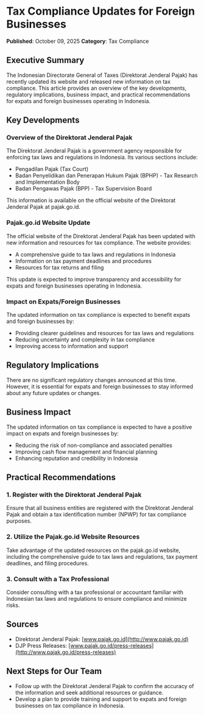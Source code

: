 # Tax Compliance Updates for Foreign Businesses

**Published**: October 09, 2025
**Category**: Tax Compliance

## Executive Summary
The Indonesian Directorate General of Taxes (Direktorat Jenderal Pajak) has recently updated its website and released new information on tax compliance. This article provides an overview of the key developments, regulatory implications, business impact, and practical recommendations for expats and foreign businesses operating in Indonesia.

## Key Developments

### Overview of the Direktorat Jenderal Pajak
The Direktorat Jenderal Pajak is a government agency responsible for enforcing tax laws and regulations in Indonesia. Its various sections include:
* Pengadilan Pajak (Tax Court)
* Badan Penyelidikan dan Penerapan Hukum Pajak (BPHP) - Tax Research and Implementation Body
* Badan Pengawas Pajak (BPP) - Tax Supervision Board

This information is available on the official website of the Direktorat Jenderal Pajak at pajak.go.id.

### Pajak.go.id Website Update
The official website of the Direktorat Jenderal Pajak has been updated with new information and resources for tax compliance. The website provides:
* A comprehensive guide to tax laws and regulations in Indonesia
* Information on tax payment deadlines and procedures
* Resources for tax returns and filing

This update is expected to improve transparency and accessibility for expats and foreign businesses operating in Indonesia.

### Impact on Expats/Foreign Businesses
The updated information on tax compliance is expected to benefit expats and foreign businesses by:
* Providing clearer guidelines and resources for tax laws and regulations
* Reducing uncertainty and complexity in tax compliance
* Improving access to information and support

## Regulatory Implications
There are no significant regulatory changes announced at this time. However, it is essential for expats and foreign businesses to stay informed about any future updates or changes.

## Business Impact
The updated information on tax compliance is expected to have a positive impact on expats and foreign businesses by:
* Reducing the risk of non-compliance and associated penalties
* Improving cash flow management and financial planning
* Enhancing reputation and credibility in Indonesia

## Practical Recommendations

### 1. Register with the Direktorat Jenderal Pajak
Ensure that all business entities are registered with the Direktorat Jenderal Pajak and obtain a tax identification number (NPWP) for tax compliance purposes.

### 2. Utilize the Pajak.go.id Website Resources
Take advantage of the updated resources on the pajak.go.id website, including the comprehensive guide to tax laws and regulations, tax payment deadlines, and filing procedures.

### 3. Consult with a Tax Professional
Consider consulting with a tax professional or accountant familiar with Indonesian tax laws and regulations to ensure compliance and minimize risks.

## Sources

* Direktorat Jenderal Pajak: [www.pajak.go.id](http://www.pajak.go.id)
* DJP Press Releases: [www.pajak.go.id/press-releases](http://www.pajak.go.id/press-releases)

## Next Steps for Our Team
* Follow up with the Direktorat Jenderal Pajak to confirm the accuracy of the information and seek additional resources or guidance.
* Develop a plan to provide training and support to expats and foreign businesses on tax compliance in Indonesia.